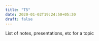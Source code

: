 ```yaml
---
title: "T5"
date: 2020-01-02T19:24:50+05:30
draft: false
---
```


List of notes, presentations, etc for a topic
